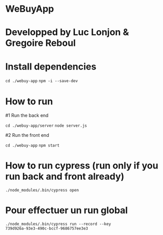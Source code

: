 # WeBuyApp

# Developped by Luc Lonjon & Gregoire Reboul

# Install dependencies

<code>cd ./webuy-app</code>
<code>npm -i --save-dev</code>

# How to run

#1 Run the back end

<code>cd ./webuy-app/server</code>
<code>node server.js</code>

#2 Run the front end

<code>cd ./webuy-app</code>
<code>npm start</code>

# How to run cypress (run only if you run back and front already)

<code>./node_modules/.bin/cypress open</code>

# Pour effectuer un run global

<code>./node_modules/.bin/cypress run --record --key 739d926a-93e3-490c-bccf-9686757ee3e3</code>
